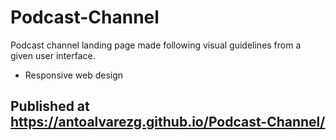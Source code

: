 # Podcast-Channel

Podcast channel landing page made following visual guidelines from a given user interface.

- Responsive web design

## Published at https://antoalvarezg.github.io/Podcast-Channel/
